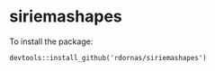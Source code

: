 # siriemashapes

To install the package:

```
devtools::install_github('rdornas/siriemashapes')
```
